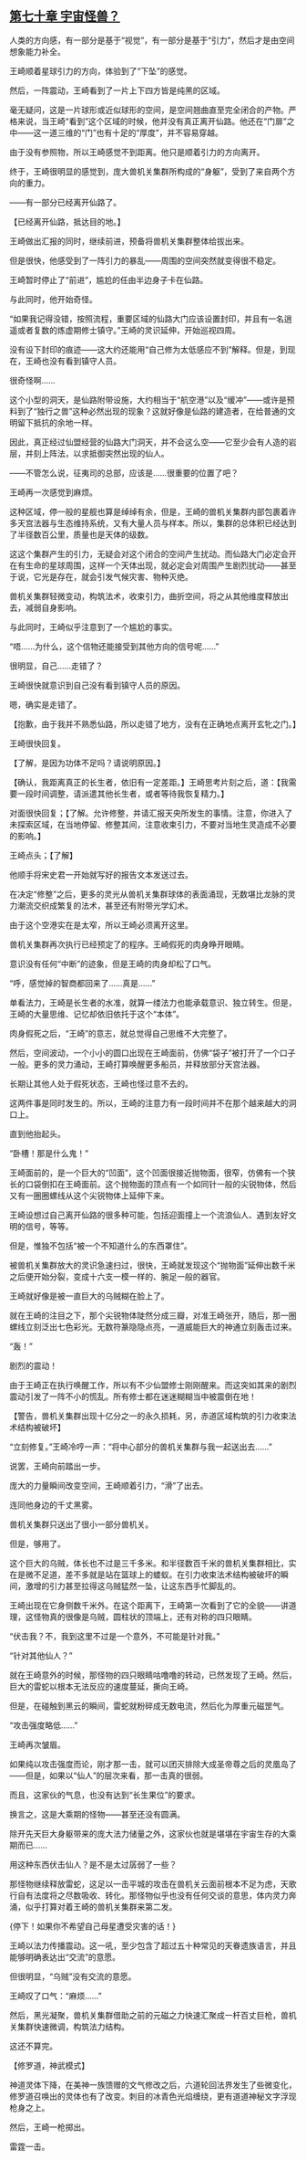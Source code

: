 ## [第七十章 宇宙怪兽？](https://www.xxbiquge.com/11_11207/9208898.html)


  人类的方向感，有一部分是基于“视觉”，有一部分是基于“引力”，然后才是由空间想象能力补全。

  王崎顺着星球引力的方向，体验到了“下坠”的感觉。

  然后，一阵震动，王崎看到了一片上下四方皆是纯黑的区域。

  毫无疑问，这是一片球形或近似球形的空间，是空间翘曲直至完全闭合的产物。严格来说，当王崎“看到”这个区域的时候，他并没有真正离开仙路。他还在“门扉”之中——这一道三维的“门”也有十足的“厚度”，并不容易穿越。

  由于没有参照物，所以王崎感觉不到距离。他只是顺着引力的方向离开。

  终于，王崎很明显的感觉到，庞大兽机关集群所构成的“身躯”，受到了来自两个方向的重力。

  ——有一部分已经离开仙路了。

  【已经离开仙路，抵达目的地。】

  王崎做出汇报的同时，继续前进，预备将兽机关集群整体给拔出来。

  但是很快，他感受到了一阵引力的暴乱——周围的空间突然就变得很不稳定。

  王崎暂时停止了“前进”，尴尬的任由半边身子卡在仙路。

  与此同时，他开始奇怪。

  “如果我记得没错，按照流程，重要区域的仙路大门应该设置封印，并且有一名逍遥或者复数的炼虚期修士镇守。”王崎的灵识延伸，开始巡视四周。

  没有设下封印的痕迹——这大约还能用“自己修为太低感应不到”解释。但是，到现在，王崎也没有看到镇守人员。

  很奇怪啊……

  这个小型的洞天，是仙路附带设施，大约相当于“航空港”以及“缓冲”——或许是预料到了“独行之兽”这种必然出现的现象？这就好像是仙路的建造者，在给普通的文明留下抵抗的余地一样。

  因此，真正经过仙盟经营的仙路大门洞天，并不会这么空——它至少会有人造的岩层，并刻上阵法，以求抵御突然出现的仙人。

  ——不管怎么说，征夷司的总部，应该是……很重要的位置了吧？

  王崎再一次感觉到麻烦。

  这种区域，停一般的星舰也算是绰绰有余，但是，王崎的兽机关集群内部包裹着许多天宫法器与生态维持系统，又有大量人员与样本。所以，集群的总体积已经达到了半径数百公里，质量也是天体的级数。

  这这个集群产生的引力，无疑会对这个闭合的空间产生扰动。而仙路大门必定会开在有生命的星球周围，这样一个天体出现，就必定会对周围产生剧烈扰动——甚至于说，它光是存在，就会引发气候灾害、物种灭绝。

  兽机关集群轻微变动，构筑法术，收束引力，曲折空间，将之从其他维度释放出去，减弱自身影响。

  与此同时，王崎似乎注意到了一个尴尬的事实。

  “唔……为什么，这个信物还能接受到其他方向的信号呢……”

  很明显，自己……走错了？

  王崎很快就意识到自己没有看到镇守人员的原因。

  嗯，确实是走错了。

  【抱歉，由于我并不熟悉仙路，所以走错了地方，没有在正确地点离开玄牝之门。】

  王崎很快回复。

  【了解，是因为功体不足吗？请说明原因。】

  【确认，我距离真正的长生者，依旧有一定差距。】王崎思考片刻之后，道：【我需要一段时间调整，请派遣其他长生者，或者等待我恢复精力。】

  对面很快回复；【了解。允许修整，并请汇报天央所发生的事情。注意，你进入了未探索区域，在当地停留、修整其间，注意收束引力，不要对当地生灵造成不必要的影响。】

  王崎点头；【了解】

  他顺手将宋史君一开始就写好的报告文本发送过去。

  在决定“修整”之后，更多的灵光从兽机关集群球体的表面涌现，无数堪比龙脉的灵力潮流交织成繁复的法术，甚至还有附带光学幻术。

  由于这个空港实在是太窄，所以王崎必须离开这里。

  兽机关集群再次执行已经预定了的程序。王崎假死的肉身睁开眼睛。

  意识没有任何“中断”的迹象，但是王崎的肉身却松了口气。

  “呼，感觉掉的智商都回来了……真是……”

  单看法力，王崎是长生者的水准，就算一缕法力也能承载意识、独立转生。但是，王崎的大量思维、记忆却依旧依托于这个“本体”。

  肉身假死之后，“王崎”的意志，就总觉得自己思维不大完整了。

  然后，空间波动，一个小小的圆口出现在王崎面前，仿佛“袋子”被打开了一个口子一般。更多的灵力涌动，王崎打算唤醒更多船员，并释放部分天宫法器。

  长期让其他人处于假死状态，王崎也怪过意不去的。

  这两件事是同时发生的。所以，王崎的注意力有一段时间并不在那个越来越大的洞口上。

  直到他抬起头。

  “卧槽！那是什么鬼！”

  王崎面前的，是一个巨大的“凹面”，这个凹面很接近抛物面，很窄，仿佛有一个狭长的口袋倒扣在王崎面前。这个抛物面的顶点有一个如同针一般的尖锐物体，然后又有一圈圈螺线从这个尖锐物体上延伸下来。

  王崎设想过自己离开仙路的很多种可能，包括迎面撞上一个流浪仙人、遇到友好文明的信号，等等。

  但是，惟独不包括“被一个不知道什么的东西罩住”。

  被兽机关集群放大的灵识急速扫过，很快，王崎就发现这个“抛物面”延伸出数千米之后便开始分裂，变成十六支一模一样的、腕足一般的器官。

  王崎就好像是被一直巨大的乌贼糊在脸上了。

  就在王崎的注目之下，那个尖锐物体陡然分成三瓣，对准王崎张开，随后，那一圈螺线立刻泛出七色彩光。无数符篆隐隐点亮，一道威能巨大的神通立刻轰击过来。

  “轰！”

  剧烈的震动！

  由于王崎正在执行唤醒工作，所以有不少仙盟修士刚刚醒来。而这突如其来的剧烈震动引发了一阵不小的慌乱。所有修士都在迷迷糊糊当中被震倒在地！

  【警告，兽机关集群出现十亿分之一的永久损耗，另，赤道区域构筑的引力收束法术结构被破坏】

  “立刻修复。”王崎冷哼一声：“将中心部分的兽机关集群与我一起送出去……”

  说罢，王崎向前踏出一步。

  庞大的力量瞬间改变空间，王崎顺着引力，“滑”了出去。

  连同他身边的千丈黑雾。

  兽机关集群只送出了很小一部分兽机关。

  但是，够用了。

  这个巨大的乌贼，体长也不过是三千多米。和半径数百千米的兽机关集群相比，实在是微不足道，差不多就是站在篮球上的蝼蚁。在引力收束法术结构被破坏的瞬间，激增的引力甚至拉得这乌贼猛然一坠，让这东西手忙脚乱的。

  王崎出现在它身侧数千米外。在这个距离下，王崎第一次看到了它的全貌——讲道理，这怪物真的很像是乌贼，圆柱状的顶端上，还有对称的四只眼睛。

  “伏击我？不，我到这里不过是一个意外，不可能是针对我。”

  “针对其他仙人？”

  就在王崎意外的时候，那怪物的四只眼睛咕噜噜的转动，已然发现了王崎。然后，巨大的雷蛇以根本无法反应的速度蔓延，撕向王崎。

  但是，在碰触到黑云的瞬间，雷蛇就粉碎成无数电流，然后化为厚重元磁罡气。

  “攻击强度略低……”

  王崎再次皱眉。

  如果纯以攻击强度而论，刚才那一击，就可以团灭排除大成圣帝尊之后的灵凰岛了——但是，如果以“仙人”的层次来看，那一击真的很弱。

  而且，这家伙的气息，也没有达到“长生果位”的要求。

  换言之，这是大乘期的怪物——甚至还没有圆满。

  除开先天巨大身躯带来的庞大法力储量之外，这家伙也就是堪堪在宇宙生存的大乘期而已……

  用这种东西伏击仙人？是不是太过孱弱了一些？

  那怪物继续释放雷蛇，这足以一击平城的攻击在兽机关云面前根本不足为虑，天歌行自有法度将之尽数吸收、转化。那怪物似乎也没有任何交谈的意思，体内灵力奔涌，似乎打算对着王崎的兽机关集群来第二发。

  {停下！如果你不希望自己母星遭受灾害的话！}

  王崎以法力传播震动。这一吼，至少包含了超过五十种常见的天眷遗族语言，并且能够明确表达出“交流”的意愿。

  但很明显，“乌贼”没有交流的意愿。

  王崎叹了口气：“麻烦……”

  然后，黑光凝聚，兽机关集群借助之前的元磁之力快速汇聚成一杆百丈巨枪，兽机关集群快速微调，构筑法力结构。

  这还不算完。

  【修罗道，神武模式】

  神道灵体下降，在美神一族馈赠的文气修改之后，六道轮回法界发生了些微变化，修罗道召唤出的灵体也有了改变。刺目的冰青色光焰缠绕，更有道道神秘文字浮现枪身之上。

  然后，王崎一枪掷出。

  雷霆一击。
